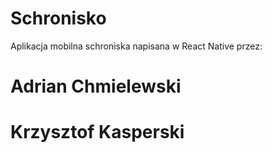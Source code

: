 # Schronisko
Aplikacja mobilna schroniska napisana w React Native przez:
# Adrian Chmielewski
# Krzysztof Kasperski
